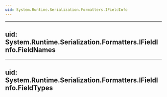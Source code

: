 ```yaml
---
uid: System.Runtime.Serialization.Formatters.IFieldInfo
---
```


---
uid: System.Runtime.Serialization.Formatters.IFieldInfo.FieldNames
---

---
uid: System.Runtime.Serialization.Formatters.IFieldInfo.FieldTypes
---
